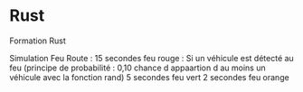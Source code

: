 # Rust
Formation Rust

Simulation Feu Route : 
15 secondes feu rouge : 
  Si un véhicule est détecté au feu (principe de probabilité : 0,10 chance d appaartion d au moins un véhicule avec la fonction rand)
5 secondes feu vert 
2 secondes feu orange
